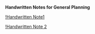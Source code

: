 **Handwritten Notes for General Planning**

[!Handwritten Note1](https://github.com/wendybovill/quiz-project/blob/875c4591ab00e6ab49918cd45e2e4f2bd67ed2c4/documentation/images/IMG_5833.jpg)

[!Handwritten Note 2](https://github.com/wendybovill/quiz-project/blob/6a68eb3716e65a02971d03ddc254c2ebde5e7cfb/documentation/images/IMG_5834.jpg)


